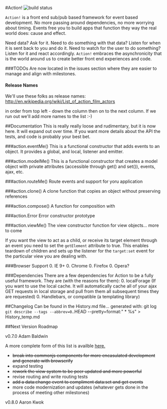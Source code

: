 #Action!
![build status](https://travis-ci.org/designfrontier/Action.svg)

`Action!` is a front end sub/pub based framework for event based development. No more passing around dependencies, no more worrying about timing. Events free you to build apps that function they way the real world does: cause and effect.

Need data? Ask for it. Need to do something with that data? Listen for when it is sent back to you and do it. Need to watch for the user to do something? Listen for it and react accordingly. `Action!` embraces the asynchronicity that is the world around us to create better front end experiences and code.

###TODOs
Are now located in the issues section where they are easier to manage and align with milestones.

#### Release Names
We'll use these folks as release names: http://en.wikipedia.org/wiki/List_of_action_film_actors

in order from top left - down the column then on to the next column. If we run out we'll add more names to the list :-)

##Documentation
This is really really loose and rudimentary, but it is now here. It will expand out over time. If you want more details about the API the tests, and code is probably your best bet.

###action.eventMe()
This is a functional constructor that adds events to an object. It provides a global, and local, listener and emitter.

###action.modelMe()
This is a functional constructor that creates a model object with private attributes (accessible through get() and set()), events, ajax, etc.

###action.routeMe()
Route events and support for yoru application

###action.clone()
A clone function that copies an object without preserving references

###action.compose()
A function for composition with

###action.Error
Error constructor prototype

###action.viewMe()
The view constructor function for view objects... more to come

If you want the view to act as a child, or receive its target element through an event you need to set the `getElement` attribute to true. This enables teardown of children and sets up the listener for the `target:set` event for the particular view you are dealing with.

###Browser Support
0. IE 9+
0. Chrome
0. Firefox
0. Opera?

###Dependencies
There are a few dependencies for Action to be a fully useful framework. They are (with the reasons for them):
0. localForage (If you want to use the local cache. It will automatically cache all of your ajax GET requests in local storage and pull from them all subsequent times they are requested)
0. Handlebars, or compatible (a templating library)

##Changelog
Can be found in the History.md file... generated with:
git log `git describe --tags --abbrev=0`..HEAD --pretty=format:"  * %s" > History_temp.md

##Next Version Roadmap

v0.7.0 Adam Baldwin

A more complete form of this list is availble [here.](https://github.com/designfrontier/Action/milestones/v0.7.0%20Adam%20Baldwin)

* ~~break into commonjs components for more encasulated development and generate with browserify~~
* expand testing
* ~~rework the view system to be peer updated and more powerful~~
* revise routing and write routing tests
* ~~add a data:change event to compliment data:set and get events~~
* more code modernization and updates (whatever gets done in the process of meeting other milestones)

v0.8.0 Aaron Kwok

